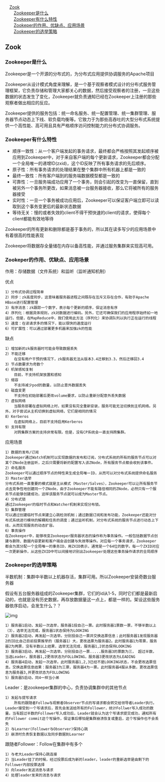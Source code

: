 &emsp;<a href="#0">Zook</a>  
&emsp;&emsp;<a href="#1">Zookeeper是什么</a>  
&emsp;&emsp;<a href="#2">Zookeeper有什么特性</a>  
&emsp;&emsp;<a href="#3">Zookeper的作用、优缺点、应用场景</a>  
&emsp;&emsp;<a href="#4">Zookeeper的选举策略</a>  
## <a name="0">Zook


### <a name="1">Zookeeper是什么


Zookeeper是一个开源的分布式的，为分布式应用提供协调服务的Apache项目

Zookeeper从设计模式角度来理解，是一个基于观察者模式设计的分布式服务管理框架，它负责存储和管理大家都关心的数据，然后接受观察者的注册，一旦这些数据的状态发生了变化，Zookeeper就负责通知已经在Zookeeper上注册的那些观察者做出相应的反应。

Zookeeper提供的服务包括：统一命名服务、统一配置管理、统一集群管理、服务器节点动态上下线、软负载均衡等。它致力于为那些高吞吐的大型分布式系统提供一个高性能、高可用且具有严格顺序访问控制能力的分布式协调服务。

### <a name="2">Zookeeper有什么特性


- 顺序一致性：从一个客户端发起的事务请求，最终都会严格按照其发起顺序被应用到Zookeeper中，对于来自客户端的每个更新请求，Zookeeper都会分配一个全局唯一的递增ID(zxid)，这个ID反映了所有事务请求的先后顺序。
- 原子性：所有事务请求的处理结果在整个集群中所有机器上都是一致的
- 最终一致性：所有客户端到的服务端数据模型都是一致的
- 可靠性：一旦服务端成功应用了一个事务，则会引起的改变为一直保留，直到被另外一个事务所更改，如果消息被一台服务器接收，那么它将被所有的服务器接受
- 实时性：一旦一个事务被成功应用后，Zookeeper可以保证客户端立即可以读取到这个事务变更后的最新状态数据
- 等待无关：慢的或者失效的client不得干预快速的client的请求，使得每个client都能有效地等待

Zookeeper的所有更新和删除都是基于事务的，所以其在读多写少的应用场景中有着很高的性能表现

Zookeeper将数据存全量储在内存以备高性能，并通过服务集群来实现高可用。

### <a name="3">Zookeper的作用、优缺点、应用场景


作用：存储数据（文件系统）和监听（监听通知机制）

优点

```
1）分布式协调过程简单
2）同步：zk高度同步，这意味着服务器进程之间既存在互斥又存在合作，有助于Apache HBase进行配置管理
3）有序消息：zk跟踪一个数字，表示每个更新的顺序，保证消息有序
4）序列化：根据具体规则，zk对数据进行编码。另外，它还可确保我们的应用程序始终如一地运行。但是，在MapReduce中，我们使用此方法（序列化）来协调队列以执行正在运行的线程
5）速度：在读请求多的情况下，能以很快的速度运行
6）可扩展性：可以通过部署更多机器来加强zk的性能
```

缺点

```
1）增加新的zk服务器时可能会导致数据丢失
2）不能迁移
	在没有用户干预的情况下，zk服务器无法从版本3.4迁移到3.3，然后迁移回3.4
3）节点数要求为奇数个
4）机架感知复制
	目前，不支持机架放置和感知
5）缩容
	不支持减少pod的数量，以防止意外数据丢失
6）磁盘变更
	不支持在初始部署后更改volume要求，以防止重新分配意外丢失数据
7）虚拟网络
	当服务部署在虚拟网络上时，如果没有完全重新安装，服务可能无法切换到主机网络。另外，对于尝试从主机切换到虚拟网络，它们是相同的情况
8）Kerberos
	在虚拟网络上，目前不支持启用Kerberos
9）支持有限
	对跨集群方案的支持非常有限。但是，没有CP系统会一直支持跨集群。
```

应用场景

```
1）数据的发布/订阅
Zookeeper通过Watch机制可以实现数据的发布和订阅，分布式系统的所有的服务节点可以对某个ZNode注册监听，之后只需要将新的配置写入该ZNode，所有服务节点都会收到该事件。
2）命名服务
Zookeeper可以通过顺序节点的特性来生成全局唯一ID，从而可以对分布式系统提供命名服务
3）Master选举
分布式系统一直重要的模式就是主从模式（Master/Salves），Zookeeper可以让所有服务节点去竞争性地创建同一个ZNode，由于Zookeeper不能有路径相同的ZNode，必然只有一个服务节点能够创建成功，这样该服务节点就可以成为Master节点。
4）分布式锁
通过Zookeeper的临时节点和Watcher机制来实现分布锁。
5）集群管理
可以通过创建临时节点来建立心跳检测机制；通过数据订阅和发布功能，Zookeeper还能对分布式系统进行模块的解耦和任务的调度；通过监听机制，对分布式系统的服务节点进行动态上下线，从而实现服务的动态扩容。
6）事务操作
在Zookeeper中，能够改变Zookeeper服务器状态的操作称为事务操作。一般包括数据节点创建与删除、数据内容更新和客户端会话创建与失效等操作。对应每一个事务请求，Zookeeper都会为其分配一个全局唯一的事务ID，用ZXID表示，通常是一个64位的数字。每一个ZXID对应一次更新操作，从这些ZXID中可以间接地识别出Zookeeper处理这些事务操作请求的全局顺序
```

### <a name="4">Zookeeper的选举策略


半数机制：集群中半数以上机器存活，集群可用。所以Zookeeper安装奇数台服务器

假设有五台服务器组成的Zookeeper集群，它们的id从1-5，同时它们都是最新启动的，也就是没有历史数据，再存放数据量这一点上，都是一样的。架设这些服务器依序启动，会发生什么？？

![img](./images/image-20220315113739762.png)

```
1）服务器1启动，发起一次选举，服务器1投自己一票。此时服务器1票数一票，不够半数以上（3），选举无法完成，服务器1状态保持为LOOKING
2）服务器2启动，再发起一次选举。分别投自己一票并交换选票信息；此时服务器1发现服务器2的ID比自己目前投票推举的（服务器1）大，更改选票为服务器2。此时服务器1为零票，服务器2为两票，没有半数以上结果，选举无法完成，服务器1,2状态保持LOOKING
3）服务器3启动，再发起一次选举。分别投自己一票.....服务器3的票数为三， 超过半数，当选Leader。服务器1,2更改状态为FOLLOWING，服务器3更改状态为LEADING
4）服务器4启动，发起一次选举。此时服务器1,2,3已经不是LOOKING状态，不会更改选票信息。交换选票信息结果：服务器3为三票，服务器4为一票。此时服务器4服从多数，更改选票信息为服务器3,并更改状态为FOLLOWING
5）服务器5启动，同4一样当小弟
```

Leader：是zookeeper集群的中心，负责协调集群中的其他节点

```
1）发起与提写请求
	所有的跟随者Follow与观察者Observer节点的写请求都会转交给领导者Leader执行。Leader接受到一个写请求后，首先会发送给所有的Follower，统计Follwer写入成功的数量。当有超过半数的Follower写入成功后，Leader就会认为这个写请求提交成功，通知所有的Follower commit这个写操作，保证事后哪怕是集群崩溃恢复或重启，这个写操作也不会丢失
2）与Learner(Follower与Observer)保持心跳
3）崩溃时负责恢复数据以及同步数据到Learner
```

跟随者Follower：Follow在集群中有多个

```
1）与老大Leader保持心跳连接
2）当Leader挂了的时候，经过投票后成为新的leader。leader的重新选举是由剩下的Follower内部投票选择
3）向leader发送消息与请求
4）处理leader发来的消息与请求
```

